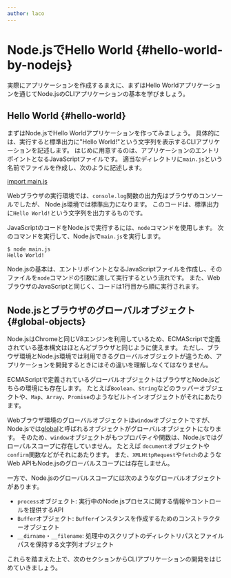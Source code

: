```yaml
---
author: laco 
---
```


# Node.jsでHello World {#hello-world-by-nodejs}

実際にアプリケーションを作成するまえに、まずはHello Worldアプリケーションを通じてNode.jsのCLIアプリケーションの基本を学びましょう。

## Hello World {#hello-world}

<!-- textlint-disable preset-ja-technical-writing/no-exclamation-question-mark -->

まずはNode.jsでHello Worldアプリケーションを作ってみましょう。
具体的には、実行すると標準出力に"Hello World!"という文字列を表示するCLIアプリケーションを記述します。
はじめに用意するのは、アプリケーションのエントリポイントとなるJavaScriptファイルです。
適当なディレクトリに`main.js`という名前でファイルを作成し、次のように記述します。

[import main.js](src/main.js)

Webブラウザの実行環境では、`console.log`関数の出力先はブラウザのコンソールでしたが、
Node.js環境では標準出力になります。
このコードは、標準出力に`Hello World!`という文字列を出力するものです。

<!-- textlint-enable preset-ja-technical-writing/no-exclamation-question-mark -->

JavaScriptのコードをNode.jsで実行するには、`node`コマンドを使用します。
次のコマンドを実行して、Node.jsで`main.js`を実行します。

```
$ node main.js
Hello World!
```

Node.jsの基本は、エントリポイントとなるJavaScriptファイルを作成し、そのファイルを`node`コマンドの引数に渡して実行するという流れです。
また、WebブラウザのJavaScriptと同じく、コードは1行目から順に実行されます。

## Node.jsとブラウザのグローバルオブジェクト {#global-objects}

Node.jsはChromeと同じV8エンジンを利用しているため、ECMAScriptで定義されている基本構文はほとんどブラウザと同じように使えます。
ただし、ブラウザ環境とNode.js環境では利用できるグローバルオブジェクトが違うため、アプリケーションを開発するときにはその違いを理解しなくてはなりません。

ECMAScriptで定義されているグローバルオブジェクトはブラウザとNode.jsどちらの環境にも存在します。
たとえば`Boolean`、`String`などのラッパーオブジェクトや、`Map`、`Array`、`Promise`のようなビルトインオブジェクトがそれにあたります。

Webブラウザ環境のグローバルオブジェクトは`window`オブジェクトですが、Node.jsでは[global][]と呼ばれるオブジェクトがグローバルオブジェクトになります。
そのため、`window`オブジェクトがもつプロパティや関数は、Node.jsではグローバルスコープに存在していません。
たとえば `document`オブジェクトや`confirm`関数などがそれにあたります。
また、`XMLHttpRequest`や`fetch`のようなWeb APIもNode.jsのグローバルスコープには存在しません。

一方で、Node.jsのグローバルスコープには次のようなグローバルオブジェクトがあります。

- `process`オブジェクト: 実行中のNode.jsプロセスに関する情報やコントロールを提供するAPI
- `Buffer`オブジェクト: `Buffer`インスタンスを作成するためのコンストラクターオブジェクト
- `__dirname`・`__filename`: 処理中のスクリプトのディレクトリパスとファイルパスを保持する文字列オブジェクト

これらを踏まえた上で、次のセクションからCLIアプリケーションの開発をはじめていきましょう。

[Node.js]: https://nodejs.org/ja/
[V8]: https://developers.google.com/v8/
[Electron]: http://electron.atom.io/
[ダウンロードページ]: https://nodejs.org/ja/download/
[DOM API]: https://developer.mozilla.org/ja/docs/DOM/DOM_Reference/Introduction
[global]: https://nodejs.org/docs/latest-v8.x/api/globals.html
[process]: https://nodejs.org/docs/latest-v8.x/api/process.html#process_process
[Buffer]: https://nodejs.org/docs/latest-v8.x/api/buffer.html
